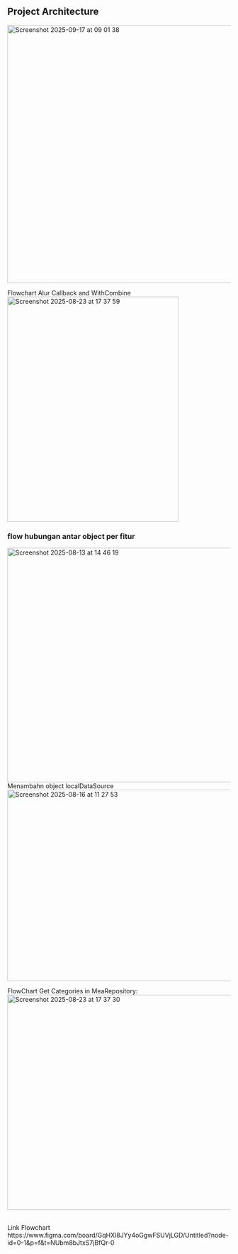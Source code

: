 
## Project Architecture

<img width="836" height="581" alt="Screenshot 2025-09-17 at 09 01 38" src="https://github.com/user-attachments/assets/ee68eacc-622c-4892-8dd1-6c96029ce08b" />

Flowchart Alur Callback and WithCombine
<img width="386" height="507" alt="Screenshot 2025-08-23 at 17 37 59" src="https://github.com/user-attachments/assets/c9c97595-6796-4cdf-91b1-fef1e6056ddc" />

### flow hubungan antar object per fitur
<img width="982" height="528" alt="Screenshot 2025-08-13 at 14 46 19" src="https://github.com/user-attachments/assets/02a188dc-cdd8-40ac-a0a8-c0139629e07c" />
Menambahn object localDataSource
<img width="822" height="431" alt="Screenshot 2025-08-16 at 11 27 53" src="https://github.com/user-attachments/assets/f00dd6f4-cc67-49ef-a0b6-76d0ef80ea37" />

FlowChart Get Categories in MeaRepository:
<img width="779" height="485" alt="Screenshot 2025-08-23 at 17 37 30" src="https://github.com/user-attachments/assets/b7275491-0da9-41fb-8665-9cb5d1f0aa51" />



</br>
Link Flowchart
https://www.figma.com/board/GqHXl8JYy4oGgwFSUVjLGD/Untitled?node-id=0-1&p=f&t=NUbm8bJtxS7jBfQr-0

